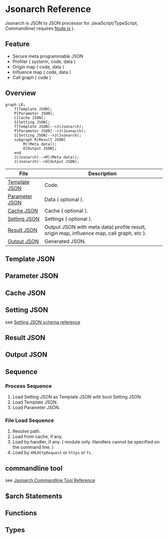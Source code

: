 # Jsonarch Reference

Jsonarch is JSON to JSON processor for JavaScript/TypeScript, Commandline( requires [Node.js](https://nodejs.org/) ).

## Feature

- Secure meta programmable JSON
- Profiler ( systerm, code, data )
- Origin map ( code, data )
- Influence map ( code, data )
- Call graph ( code )

## Overview

```mermaid
graph LR;
    T[Template JSON];
    P[Parameter JSON];
    C[Cache JSON];
    S[Setting JSON];
    T[Template JSON]-->J(Jsonarch);
    P[Parameter JSON]-->J(Jsonarch);
    S[Setting JSON]-->J(Jsonarch);
    subgraph R[Result JSON]
        M((Meta data));
        O[Output JSON];
    end
    J(Jsonarch)-->M((Meta data));
    J(Jsonarch)-->O[Output JSON];
```

|File|Description|
|---|---|
|[Template JSON](#template-json)|Code.|
|[Parameter JSON](#parameter-json)|Data ( optional ).|
|[Cache JSON](#cache-json)|Cache ( optional ).|
|[Setting JSON](#setting-json)|Settings ( optional ).|
|[Result JSON](#result-json)|Output JSON with meta data( profile result, origin map, influence map, call graph, etc ).|
|[Output JSON](#output-json)|Generated JSON.|

## Template JSON

## Parameter JSON

## Cache JSON

## Setting JSON

see [Setting JSON schema reference](./schema.md#setting-json)

## Result JSON

## Output JSON

## Sequence

### Process Sequence

1. Load Setting JSON as Template JSON with boot Setting JSON.
2. Load Template JSON.
3. Load Parameter JSON.

### File Load Sequence

1. Resolve path.
2. Load from cache, if any.
3. Load by handler, if any. ( module only. Handlers cannot be specified on the command line. )
4. Load by `XMLHttpRequest` or `https` or `fs`.

## commandline tool

see [Jsonarch Commandline Tool Reference](./commandline.md)

## $arch Statements

## Functions

## Types
